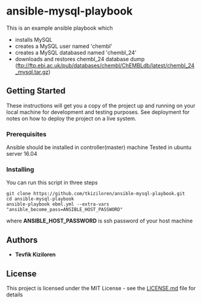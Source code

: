 # ansible-mysql-playbook

This is an example ansible playbook which
  - installs MySQL
  - creates a MySQL user named 'chembl'
  - creates a MySQL databased named 'chembl_24'
  - downloads and restores chembl_24 database dump (ftp://ftp.ebi.ac.uk/pub/databases/chembl/ChEMBLdb/latest/chembl_24_mysql.tar.gz)
  
## Getting Started

These instructions will get you a copy of the project up and running on your local machine for development and testing purposes. See deployment for notes on how to deploy the project on a live system.

### Prerequisites
Ansible should be installed in controller(master) machine
Tested in ubuntu server 16.04

### Installing

You can run this script in three steps
```
git clone https://github.com/tkiziloren/ansible-mysql-playbook.git
cd ansible-mysql-playbook
ansible-playbook ebml.yml --extra-vars "ansible_become_pass=ANSIBLE_HOST_PASSWORD"
```
where **ANSIBLE_HOST_PASSWORD** is ssh password of your host machine

## Authors

* **Tevfik Kiziloren** 

## License
This project is licensed under the MIT License - see the [LICENSE.md](LICENSE.md) file for details

